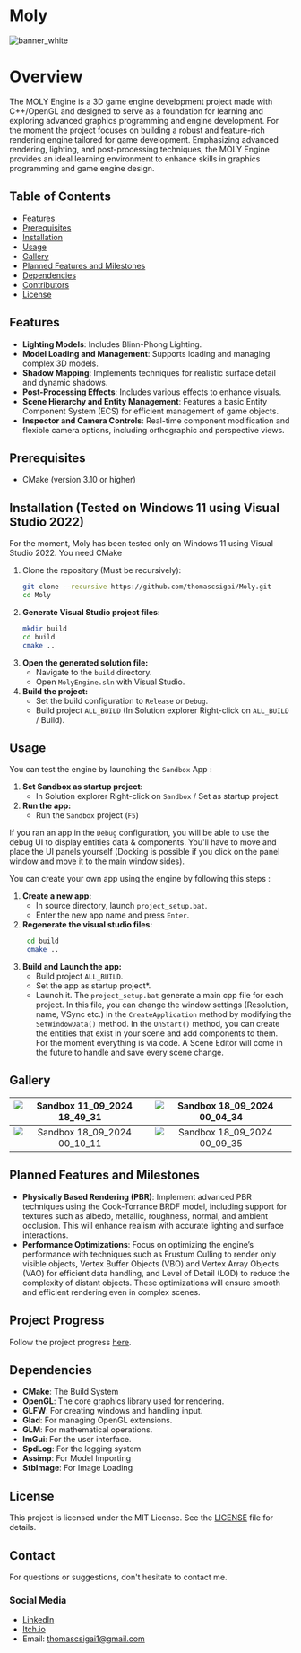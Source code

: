 # Moly
![banner_white](https://github.com/user-attachments/assets/f09b2c79-9c44-471e-9e3b-b344309b0d58)

# Overview
The MOLY Engine is a 3D game engine development project made with C++/OpenGL and designed to serve as a foundation for learning and exploring advanced graphics programming and engine development. For the moment the project focuses on building a robust and feature-rich rendering engine tailored for game development. Emphasizing advanced rendering, lighting, and post-processing techniques, the MOLY Engine provides an ideal learning environment to enhance skills in graphics programming and game engine design.

## Table of Contents
- [Features](#features)
- [Prerequisites](#prerequisites)
- [Installation](#installation)
- [Usage](#usage)
- [Gallery](#gallery)
- [Planned Features and Milestones](#planned-features-and-milestones)
- [Dependencies](#dependencies)
- [Contributors](#contributors)
- [License](#license)

## Features
- **Lighting Models**: Includes Blinn-Phong Lighting.
- **Model Loading and Management**: Supports loading and managing complex 3D models.
- **Shadow Mapping**: Implements techniques for realistic surface detail and dynamic shadows.
- **Post-Processing Effects**: Includes various effects to enhance visuals.
- **Scene Hierarchy and Entity Management**: Features a basic Entity Component System (ECS) for efficient management of game objects.
- **Inspector and Camera Controls**: Real-time component modification and flexible camera options, including orthographic and perspective views.

## Prerequisites
- CMake (version 3.10 or higher)

## Installation (Tested on Windows 11 using Visual Studio 2022)
For the moment, Moly has been tested only on Windows 11 using Visual Studio 2022. You need CMake 
1. Clone the repository (Must be recursively):
   ```bash
   git clone --recursive https://github.com/thomascsigai/Moly.git
   cd Moly
   ```
2. **Generate Visual Studio project files:**
    ```bash
    mkdir build
    cd build
    cmake ..
    ```
3. **Open the generated solution file:**
    - Navigate to the `build` directory.
    - Open `MolyEngine.sln` with Visual Studio.
4. **Build the project:**
    - Set the build configuration to `Release` or `Debug`.
    - Build project `ALL_BUILD` (In Solution explorer Right-click on `ALL_BUILD` / Build).
  
## Usage
You can test the engine by launching the `Sandbox` App :
1. **Set Sandbox as startup project:**
   - In Solution explorer Right-click on `Sandbox` / Set as startup project.
2. **Run the app:**
   - Run the `Sandbox` project (`F5`)

If you ran an app in the `Debug` configuration, you will be able to use the debug UI to display entities data & components. You'll have to move and place the UI panels yourself (Docking is possible if you click on the panel window and move it to the main window sides).

You can create your own app using the engine by following this steps :
1. **Create a new app:**
   - In source directory, launch `project_setup.bat`.
   - Enter the new app name and press `Enter`.
2. **Regenerate the visual studio files:**
   ```bash
    cd build
    cmake ..
    ```
3. **Build and Launch the app:**
   - Build project `ALL_BUILD`.
   - Set the app as startup project*.
   - Launch it.
The  `project_setup.bat` generate a main cpp file for each project. In this file, you can change the window settings (Resolution, name, VSync etc.) in the `CreateApplication` method by modifying the `SetWindowData()` method. In the `OnStart()` method, you can create the entities that exist in your scene and add components to them. For the moment everything is via code. A Scene Editor will come in the future to handle and save every scene change.

## Gallery
![Sandbox 11_09_2024 18_49_31](https://github.com/user-attachments/assets/fca2e03e-2bb7-4f26-81f8-356ecec587ed) |  ![Sandbox 18_09_2024 00_04_34](https://github.com/user-attachments/assets/7ea54e15-4d89-467a-aae7-b2ab3534b0f3)
:-------------------------:|:-------------------------:
![Sandbox 18_09_2024 00_10_11](https://github.com/user-attachments/assets/e7db9f03-a887-401c-96e8-0f2d252bc274) | ![Sandbox 18_09_2024 00_09_35](https://github.com/user-attachments/assets/9ae95311-9c7b-4430-b94f-1be1d5cc1aa7)

## Planned Features and Milestones
- **Physically Based Rendering (PBR)**: Implement advanced PBR techniques using the Cook-Torrance BRDF model, including support for textures such as albedo, metallic, roughness, normal, and ambient occlusion. This will enhance realism with accurate lighting and surface interactions.
- **Performance Optimizations**: Focus on optimizing the engine’s performance with techniques such as Frustum Culling to render only visible objects, Vertex Buffer Objects (VBO) and Vertex Array Objects (VAO) for efficient data handling, and Level of Detail (LOD) to reduce the complexity of distant objects. These optimizations will ensure smooth and efficient rendering even in complex scenes.

## Project Progress
Follow the project progress [here](https://malleable-painter-716.notion.site/5af77282be5345a98af1d837fa9b0cee?v=091c14a0577146fca077928508016910&pvs=4).

## Dependencies
- **CMake**: The Build System
- **OpenGL**: The core graphics library used for rendering.
- **GLFW**: For creating windows and handling input.
- **Glad**: For managing OpenGL extensions.
- **GLM**: For mathematical operations.
- **ImGui**: For the user interface.
- **SpdLog**: For the logging system
- **Assimp**: For Model Importing
- **StbImage**: For Image Loading

## License
This project is licensed under the MIT License. See the [LICENSE](LICENSE) file for details.

## Contact
For questions or suggestions, don't hesitate to contact me.

### Social Media
- [LinkedIn](https://www.linkedin.com/in/thomas-csigai/)
- [Itch.io](https://thomas-csigai.itch.io/)
- Email: thomascsigai1@gmail.com
